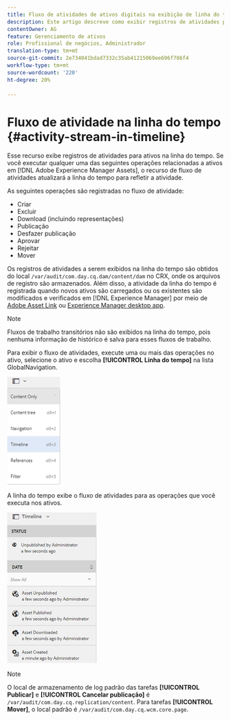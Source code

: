 ```yaml
---
title: Fluxo de atividades de ativos digitais na exibição de linha do tempo
description: Este artigo descreve como exibir registros de atividades para ativos na linha do tempo.
contentOwner: AG
feature: Gerenciamento de ativos
role: Profissional de negócios, Administrador
translation-type: tm+mt
source-git-commit: 2e734041bdad7332c35ab41215069ee696f786f4
workflow-type: tm+mt
source-wordcount: '220'
ht-degree: 20%

---
```



# Fluxo de atividade na linha do tempo {#activity-stream-in-timeline}

Esse recurso exibe registros de atividades para ativos na linha do tempo. Se você executar qualquer uma das seguintes operações relacionadas a ativos em [!DNL Adobe Experience Manager Assets], o recurso de fluxo de atividades atualizará a linha do tempo para refletir a atividade.

As seguintes operações são registradas no fluxo de atividade:

* Criar
* Excluir
* Download (incluindo representações)
* Publicação
* Desfazer publicação
* Aprovar
* Rejeitar
* Mover

Os registros de atividades a serem exibidos na linha do tempo são obtidos do local `/var/audit/com.day.cq.dam/content/dam` no CRX, onde os arquivos de registro são armazenados. Além disso, a atividade da linha do tempo é registrada quando novos ativos são carregados ou os existentes são modificados e verificados em [!DNL Experience Manager] por meio de [Adobe Asset Link](https://helpx.adobe.com/enterprise/admin-guide.html/enterprise/using/manage-assets-using-adobe-asset-link.ug.html) ou [Experience Manager desktop app](https://experienceleague.adobe.com/docs/experience-manager-desktop-app/using/release-notes.html).

>[!NOTE]
>
>Fluxos de trabalho transitórios não são exibidos na linha do tempo, pois nenhuma informação de histórico é salva para esses fluxos de trabalho.

Para exibir o fluxo de atividades, execute uma ou mais das operações no ativo, selecione o ativo e escolha **[!UICONTROL Linha do tempo]** na lista GlobalNavigation.

![linha do tempo 2](assets/timeline-2.png)

A linha do tempo exibe o fluxo de atividades para as operações que você executa nos ativos.

![activity_stream](assets/activity_stream.png)

>[!NOTE]
>
>O local de armazenamento de log padrão das tarefas **[!UICONTROL Publicar]** e **[!UICONTROL Cancelar publicação]** é `/var/audit/com.day.cq.replication/content`. Para tarefas **[!UICONTROL Mover]**, o local padrão é `/var/audit/com.day.cq.wcm.core.page`.
